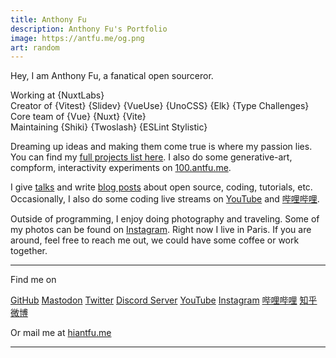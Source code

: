 ```yaml
---
title: Anthony Fu
description: Anthony Fu's Portfolio
image: https://antfu.me/og.png
art: random
---
```


Hey, I am Anthony Fu, a fanatical open sourceror.

Working at {NuxtLabs}<br>
Creator of {Vitest} {Slidev} {VueUse} {UnoCSS} {Elk} {Type Challenges}<br>
Core team of {Vue} {Nuxt} {Vite}<br>
Maintaining {Shiki} {Twoslash} {ESLint Stylistic}

Dreaming up ideas and making them come true is where my passion lies. You can find my [full projects list here](/projects). I also do some generative-art, compform, interactivity experiments on [100.antfu.me](https://100.antfu.me/).

I give [talks](/talks) and write [blog posts](/posts) about open source, coding, tutorials, etc. Occasionally, I also do some coding live streams on [YouTube](https://www.youtube.com/anthonyfu7) and [哔哩哔哩](https://space.bilibili.com/668380).

Outside of programming, I enjoy doing photography and traveling. Some of my photos can be found on [Instagram](https://www.instagram.com/antfu7). Right now I live in Paris. If you are around, feel free to reach me out, we could have some coffee or work together.

<div flex-auto />

---

Find me on

<p flex="~ gap-2 wrap" class="mt--2!">
  <a href="https://github.com/antfu" target="_blank"><span op75 i-simple-icons-github /> GitHub</a>
  <a href="https://elk.zone/m.webtoo.ls/@antfu" target="_blank"><span op75 i-simple-icons-mastodon/> Mastodon</a>
  <a href="https://www.twitter.com/antfu7" target="_blank"><span op75 i-ri-twitter-x-fill /> Twitter</a>
  <a href="https://chat.antfu.me" target="_blank"><span op75 i-simple-icons-discord /> Discord Server</a>
  <a href="https://www.youtube.com/anthonyfu7" target="_blank"><span op75 i-simple-icons-youtube /> YouTube</a>
  <a href="https://www.instagram.com/antfu7" target="_blank"><span op75 i-simple-icons-instagram /> Instagram</a>
  <a href="https://space.bilibili.com/668380" target="_blank"><span op75 i-simple-icons-bilibili /> 哔哩哔哩</a>
  <a href="https://www.zhihu.com/people/antfu" target="_blank"><span op75 i-simple-icons-zhihu /> 知乎</a>
  <a href="https://weibo.com/u/7485197193" target="_blank"><span op75 i-simple-icons-sinaweibo /> 微博</a>
</p>

Or mail me at <a href="mailto:hi@antfu.me"><span font-mono>hi<span i-carbon-at/>antfu.me</span></a>

---

<SponsorButtons />

